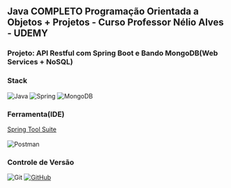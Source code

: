 ## Java COMPLETO Programação Orientada a Objetos + Projetos - Curso Professor Nélio Alves - UDEMY

### Projeto: API Restful com Spring Boot e Bando MongoDB(Web Services + NoSQL)

### Stack  
![Java](https://img.shields.io/badge/java-%23ED8B00.svg?style=for-the-badge&logo=openjdk&logoColor=white)
![Spring](https://img.shields.io/badge/spring-%236DB33F.svg?style=for-the-badge&logo=spring&logoColor=white)
![MongoDB](https://img.shields.io/badge/MongoDB-%234ea94b.svg?style=for-the-badge&logo=mongodb&logoColor=white)

### Ferramenta(IDE) 
[Spring Tool Suite](https://spring.io/tools)<br><br>
![Postman](https://img.shields.io/badge/Postman-FF6C37.svg?style=for-the-badge&logo=Postman&logoColor=white)

### Controle de Versão
![Git](https://img.shields.io/badge/git-%23F05033.svg?style=for-the-badge&logo=git&logoColor=white)
[![GitHub](https://img.shields.io/badge/GitHub-100000?style=for-the-badge&logo=github&logoColor=white)](https://github.com/SEUUSERNAME)
